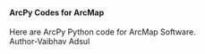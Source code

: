 <h4>ArcPy Codes for ArcMap</h4> 
Here are ArcPy Python code for ArcMap Software.
<br>
Author-Vaibhav Adsul 
